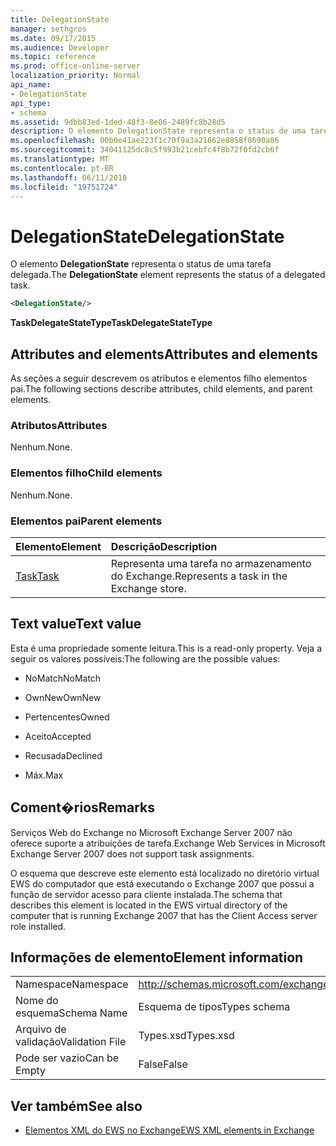 ```yaml
---
title: DelegationState
manager: sethgros
ms.date: 09/17/2015
ms.audience: Developer
ms.topic: reference
ms.prod: office-online-server
localization_priority: Normal
api_name:
- DelegationState
api_type:
- schema
ms.assetid: 9dbb83ed-1ded-48f3-8e06-2489fc8b28d5
description: O elemento DelegationState representa o status de uma tarefa delegada.
ms.openlocfilehash: 00b0e41ae223f1c70f9a3a21662e8858f8690a86
ms.sourcegitcommit: 34041125dc8c5f993b21cebfc4f8b72f0fd2cb6f
ms.translationtype: MT
ms.contentlocale: pt-BR
ms.lasthandoff: 06/11/2018
ms.locfileid: "19751724"
---
```

# <a name="delegationstate"></a><span data-ttu-id="4089b-103">DelegationState</span><span class="sxs-lookup"><span data-stu-id="4089b-103">DelegationState</span></span>

<span data-ttu-id="4089b-104">O elemento **DelegationState** representa o status de uma tarefa delegada.</span><span class="sxs-lookup"><span data-stu-id="4089b-104">The **DelegationState** element represents the status of a delegated task.</span></span> 
  
```xml
<DelegationState/>
```

<span data-ttu-id="4089b-105">**TaskDelegateStateType**</span><span class="sxs-lookup"><span data-stu-id="4089b-105">**TaskDelegateStateType**</span></span>

## <a name="attributes-and-elements"></a><span data-ttu-id="4089b-106">Attributes and elements</span><span class="sxs-lookup"><span data-stu-id="4089b-106">Attributes and elements</span></span>

<span data-ttu-id="4089b-107">As seções a seguir descrevem os atributos e elementos filho elementos pai.</span><span class="sxs-lookup"><span data-stu-id="4089b-107">The following sections describe attributes, child elements, and parent elements.</span></span>
  
### <a name="attributes"></a><span data-ttu-id="4089b-108">Atributos</span><span class="sxs-lookup"><span data-stu-id="4089b-108">Attributes</span></span>

<span data-ttu-id="4089b-109">Nenhum.</span><span class="sxs-lookup"><span data-stu-id="4089b-109">None.</span></span>
  
### <a name="child-elements"></a><span data-ttu-id="4089b-110">Elementos filho</span><span class="sxs-lookup"><span data-stu-id="4089b-110">Child elements</span></span>

<span data-ttu-id="4089b-111">Nenhum.</span><span class="sxs-lookup"><span data-stu-id="4089b-111">None.</span></span>
  
### <a name="parent-elements"></a><span data-ttu-id="4089b-112">Elementos pai</span><span class="sxs-lookup"><span data-stu-id="4089b-112">Parent elements</span></span>

|<span data-ttu-id="4089b-113">**Elemento**</span><span class="sxs-lookup"><span data-stu-id="4089b-113">**Element**</span></span>|<span data-ttu-id="4089b-114">**Descrição**</span><span class="sxs-lookup"><span data-stu-id="4089b-114">**Description**</span></span>|
|:-----|:-----|
|[<span data-ttu-id="4089b-115">Task</span><span class="sxs-lookup"><span data-stu-id="4089b-115">Task</span></span>](task.md) <br/> |<span data-ttu-id="4089b-116">Representa uma tarefa no armazenamento do Exchange.</span><span class="sxs-lookup"><span data-stu-id="4089b-116">Represents a task in the Exchange store.</span></span>  <br/> |
   
## <a name="text-value"></a><span data-ttu-id="4089b-117">Text value</span><span class="sxs-lookup"><span data-stu-id="4089b-117">Text value</span></span>

<span data-ttu-id="4089b-118">Esta é uma propriedade somente leitura.</span><span class="sxs-lookup"><span data-stu-id="4089b-118">This is a read-only property.</span></span> <span data-ttu-id="4089b-119">Veja a seguir os valores possíveis:</span><span class="sxs-lookup"><span data-stu-id="4089b-119">The following are the possible values:</span></span>
  
- <span data-ttu-id="4089b-120">NoMatch</span><span class="sxs-lookup"><span data-stu-id="4089b-120">NoMatch</span></span>
    
- <span data-ttu-id="4089b-121">OwnNew</span><span class="sxs-lookup"><span data-stu-id="4089b-121">OwnNew</span></span>
    
- <span data-ttu-id="4089b-122">Pertencentes</span><span class="sxs-lookup"><span data-stu-id="4089b-122">Owned</span></span>
    
- <span data-ttu-id="4089b-123">Aceito</span><span class="sxs-lookup"><span data-stu-id="4089b-123">Accepted</span></span>
    
- <span data-ttu-id="4089b-124">Recusada</span><span class="sxs-lookup"><span data-stu-id="4089b-124">Declined</span></span>
    
- <span data-ttu-id="4089b-125">Máx.</span><span class="sxs-lookup"><span data-stu-id="4089b-125">Max</span></span>
    
## <a name="remarks"></a><span data-ttu-id="4089b-126">Coment�rios</span><span class="sxs-lookup"><span data-stu-id="4089b-126">Remarks</span></span>

<span data-ttu-id="4089b-127">Serviços Web do Exchange no Microsoft Exchange Server 2007 não oferece suporte a atribuições de tarefa.</span><span class="sxs-lookup"><span data-stu-id="4089b-127">Exchange Web Services in Microsoft Exchange Server 2007 does not support task assignments.</span></span>
  
<span data-ttu-id="4089b-128">O esquema que descreve este elemento está localizado no diretório virtual EWS do computador que está executando o Exchange 2007 que possui a função de servidor acesso para cliente instalada.</span><span class="sxs-lookup"><span data-stu-id="4089b-128">The schema that describes this element is located in the EWS virtual directory of the computer that is running Exchange 2007 that has the Client Access server role installed.</span></span>
  
## <a name="element-information"></a><span data-ttu-id="4089b-129">Informações de elemento</span><span class="sxs-lookup"><span data-stu-id="4089b-129">Element information</span></span>

|||
|:-----|:-----|
|<span data-ttu-id="4089b-130">Namespace</span><span class="sxs-lookup"><span data-stu-id="4089b-130">Namespace</span></span>  <br/> |http://schemas.microsoft.com/exchange/services/2006/types  <br/> |
|<span data-ttu-id="4089b-131">Nome do esquema</span><span class="sxs-lookup"><span data-stu-id="4089b-131">Schema Name</span></span>  <br/> |<span data-ttu-id="4089b-132">Esquema de tipos</span><span class="sxs-lookup"><span data-stu-id="4089b-132">Types schema</span></span>  <br/> |
|<span data-ttu-id="4089b-133">Arquivo de validação</span><span class="sxs-lookup"><span data-stu-id="4089b-133">Validation File</span></span>  <br/> |<span data-ttu-id="4089b-134">Types.xsd</span><span class="sxs-lookup"><span data-stu-id="4089b-134">Types.xsd</span></span>  <br/> |
|<span data-ttu-id="4089b-135">Pode ser vazio</span><span class="sxs-lookup"><span data-stu-id="4089b-135">Can be Empty</span></span>  <br/> |<span data-ttu-id="4089b-136">False</span><span class="sxs-lookup"><span data-stu-id="4089b-136">False</span></span>  <br/> |
   
## <a name="see-also"></a><span data-ttu-id="4089b-137">Ver também</span><span class="sxs-lookup"><span data-stu-id="4089b-137">See also</span></span>

- [<span data-ttu-id="4089b-138">Elementos XML do EWS no Exchange</span><span class="sxs-lookup"><span data-stu-id="4089b-138">EWS XML elements in Exchange</span></span>](ews-xml-elements-in-exchange.md)

